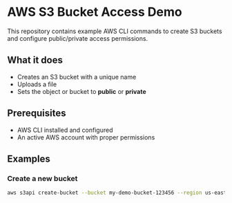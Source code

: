 # AWS S3 Bucket Access Demo

This repository contains example AWS CLI commands to create S3 buckets and configure public/private access permissions.

## What it does

- Creates an S3 bucket with a unique name
- Uploads a file
- Sets the object or bucket to **public** or **private**

## Prerequisites

- AWS CLI installed and configured
- An active AWS account with proper permissions

## Examples

### Create a new bucket

```bash
aws s3api create-bucket --bucket my-demo-bucket-123456 --region us-east-1
